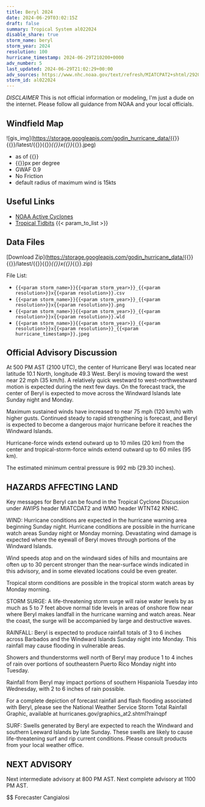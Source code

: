 ```yaml
---
title: Beryl 2024
date: 2024-06-29T03:02:15Z
draft: false
summary: Tropical System al022024
disable_share: true
storm_name: beryl
storm_year: 2024
resolution: 100
hurricane_timestamp: 2024-06-29T210200+0000
adv_number: 5
last_updated: 2024-06-29T21:02:29+00:00
adv_sources: https://www.nhc.noaa.gov/text/refresh/MIATCPAT2+shtml/292034.shtml;https://www.nhc.noaa.gov/refresh/graphics_at2+shtml/203825.shtml?cone
storm_id: al022024
---
```

*DISCLAIMER* This is not official information or modeling, I'm just a dude on the internet.  Please follow all guidance from NOAA and your local officials.

## Windfield Map
![gis_img](https://storage.googleapis.com/godin_hurricane_data/{{<param storm_name>}}{{<param storm_year>}}/latest/{{<param storm_name>}}{{<param storm_year>}}_{{<param resolution>}}x{{<param resolution>}}_{{<param hurricane_timestamp>}}.jpeg)

- as of {{<param last_updated>}}
- {{<param resolution>}}px per degree
- GWAF 0.9
- No Friction
- default radius of maximum wind is 15kts

## Useful Links
- [NOAA Active Cyclones](https://www.nhc.noaa.gov/)
- [Tropical Tidbits](https://www.tropicaltidbits.com/storminfo/)
{{< param_to_list >}}

## Data Files
[Download Zip](https://storage.googleapis.com/godin_hurricane_data/{{<param storm_name>}}{{<param storm_year>}}/latest/{{<param storm_name>}}{{<param storm_year>}}_{{<param resolution>}}x{{<param resolution>}}_{{<param hurricane_timestamp>}}.zip)

File List:
- `{{<param storm_name>}}{{<param storm_year>}}_{{<param resolution>}}x{{<param resolution>}}.csv`
- `{{<param storm_name>}}{{<param storm_year>}}_{{<param resolution>}}x{{<param resolution>}}.png`
- `{{<param storm_name>}}{{<param storm_year>}}_{{<param resolution>}}x{{<param resolution>}}.wld`
- `{{<param storm_name>}}{{<param storm_year>}}_{{<param resolution>}}x{{<param resolution>}}_{{<param hurricane_timestamp>}}.jpeg`


## Official Advisory Discussion
At 500 PM AST (2100 UTC), the center of Hurricane Beryl was located
near latitude 10.1 North, longitude 49.3 West. Beryl is moving
toward the west near 22 mph (35 km/h). A relatively quick
westward to west-northwestward motion is expected during the next
few days.  On the forecast track, the center of Beryl is expected 
to move across the Windward Islands late Sunday night and Monday.
 
Maximum sustained winds have increased to near 75 mph (120 km/h) 
with higher gusts.  Continued steady to rapid strengthening is 
forecast, and Beryl is expected to become a dangerous major 
hurricane before it reaches the Windward Islands.
 
Hurricane-force winds extend outward up to 10 miles (20 km) from the
center and tropical-storm-force winds extend outward up to 60 miles
(95 km).
 
The estimated minimum central pressure is 992 mb (29.30 inches).
 
 
HAZARDS AFFECTING LAND
----------------------
Key messages for Beryl can be found in the Tropical Cyclone 
Discussion under AWIPS header MIATCDAT2 and WMO header WTNT42 KNHC.
 
WIND: Hurricane conditions are expected in the hurricane warning 
area beginning Sunday night.  Hurricane conditions are possible in 
the hurricane watch areas Sunday night or Monday morning. 
Devastating wind damage is expected where the eyewall of Beryl 
moves through portions of the Windward Islands. 

Wind speeds atop and on the windward sides of hills and mountains 
are often up to 30 percent stronger than the near-surface winds 
indicated in this advisory, and in some elevated locations could be 
even greater.

Tropical storm conditions are possible in the tropical storm watch 
areas by Monday morning.  
 
STORM SURGE:  A life-threatening storm surge will raise water levels 
by as much as 5 to 7 feet above normal tide levels in areas of 
onshore flow near where Beryl makes landfall in the hurricane 
warning and watch areas.  Near the coast, the surge will be 
accompanied by large and destructive waves.
 
RAINFALL: Beryl is expected to produce rainfall totals of 3 to 6 
inches across Barbados and the Windward Islands Sunday night into 
Monday. This rainfall may cause flooding in vulnerable areas.

Showers and thunderstorms well north of Beryl may produce 1 to 4
inches of rain over portions of southeastern Puerto Rico Monday
night into Tuesday.
 
Rainfall from Beryl may impact portions of southern Hispaniola
Tuesday into Wednesday, with 2 to 6 inches of rain possible.
 
For a complete depiction of forecast rainfall and flash flooding
associated with Beryl, please see the National Weather Service 
Storm Total Rainfall Graphic, available at
hurricanes.gov/graphics_at2.shtml?rainqpf
 
SURF:  Swells generated by Beryl are expected to reach the 
Windward and southern Leeward Islands by late Sunday.  These swells 
are likely to cause life-threatening surf and rip current 
conditions.  Please consult products from your local weather office.
 
 
NEXT ADVISORY
-------------
Next intermediate advisory at 800 PM AST.
Next complete advisory at 1100 PM AST.
 
$$
Forecaster Cangialosi